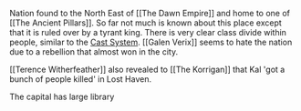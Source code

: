 Nation found to the North East of [[The Dawn Empire]] and home to one of [[The Ancient Pillars]]. So far not much is known about this place except that it is ruled over by a tyrant king. There is very clear class divide within people, similar to the [Cast System](https://en.wikipedia.org/wiki/Caste_system_in_India).  [[Galen Verix]] seems to hate the nation due to a rebellion that almost won in the city.

[[Terence Witherfeather]] also revealed to [[The Korrigan]] that  Kal 'got a bunch of people killed' in Lost Haven.

The capital has large library 



